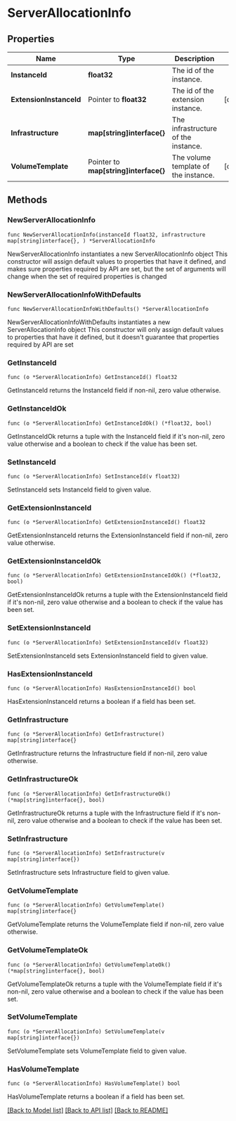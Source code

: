# ServerAllocationInfo

## Properties

Name | Type | Description | Notes
------------ | ------------- | ------------- | -------------
**InstanceId** | **float32** | The id of the instance. | 
**ExtensionInstanceId** | Pointer to **float32** | The id of the extension instance. | [optional] 
**Infrastructure** | **map[string]interface{}** | The infrastructure of the instance. | 
**VolumeTemplate** | Pointer to **map[string]interface{}** | The volume template of the instance. | [optional] 

## Methods

### NewServerAllocationInfo

`func NewServerAllocationInfo(instanceId float32, infrastructure map[string]interface{}, ) *ServerAllocationInfo`

NewServerAllocationInfo instantiates a new ServerAllocationInfo object
This constructor will assign default values to properties that have it defined,
and makes sure properties required by API are set, but the set of arguments
will change when the set of required properties is changed

### NewServerAllocationInfoWithDefaults

`func NewServerAllocationInfoWithDefaults() *ServerAllocationInfo`

NewServerAllocationInfoWithDefaults instantiates a new ServerAllocationInfo object
This constructor will only assign default values to properties that have it defined,
but it doesn't guarantee that properties required by API are set

### GetInstanceId

`func (o *ServerAllocationInfo) GetInstanceId() float32`

GetInstanceId returns the InstanceId field if non-nil, zero value otherwise.

### GetInstanceIdOk

`func (o *ServerAllocationInfo) GetInstanceIdOk() (*float32, bool)`

GetInstanceIdOk returns a tuple with the InstanceId field if it's non-nil, zero value otherwise
and a boolean to check if the value has been set.

### SetInstanceId

`func (o *ServerAllocationInfo) SetInstanceId(v float32)`

SetInstanceId sets InstanceId field to given value.


### GetExtensionInstanceId

`func (o *ServerAllocationInfo) GetExtensionInstanceId() float32`

GetExtensionInstanceId returns the ExtensionInstanceId field if non-nil, zero value otherwise.

### GetExtensionInstanceIdOk

`func (o *ServerAllocationInfo) GetExtensionInstanceIdOk() (*float32, bool)`

GetExtensionInstanceIdOk returns a tuple with the ExtensionInstanceId field if it's non-nil, zero value otherwise
and a boolean to check if the value has been set.

### SetExtensionInstanceId

`func (o *ServerAllocationInfo) SetExtensionInstanceId(v float32)`

SetExtensionInstanceId sets ExtensionInstanceId field to given value.

### HasExtensionInstanceId

`func (o *ServerAllocationInfo) HasExtensionInstanceId() bool`

HasExtensionInstanceId returns a boolean if a field has been set.

### GetInfrastructure

`func (o *ServerAllocationInfo) GetInfrastructure() map[string]interface{}`

GetInfrastructure returns the Infrastructure field if non-nil, zero value otherwise.

### GetInfrastructureOk

`func (o *ServerAllocationInfo) GetInfrastructureOk() (*map[string]interface{}, bool)`

GetInfrastructureOk returns a tuple with the Infrastructure field if it's non-nil, zero value otherwise
and a boolean to check if the value has been set.

### SetInfrastructure

`func (o *ServerAllocationInfo) SetInfrastructure(v map[string]interface{})`

SetInfrastructure sets Infrastructure field to given value.


### GetVolumeTemplate

`func (o *ServerAllocationInfo) GetVolumeTemplate() map[string]interface{}`

GetVolumeTemplate returns the VolumeTemplate field if non-nil, zero value otherwise.

### GetVolumeTemplateOk

`func (o *ServerAllocationInfo) GetVolumeTemplateOk() (*map[string]interface{}, bool)`

GetVolumeTemplateOk returns a tuple with the VolumeTemplate field if it's non-nil, zero value otherwise
and a boolean to check if the value has been set.

### SetVolumeTemplate

`func (o *ServerAllocationInfo) SetVolumeTemplate(v map[string]interface{})`

SetVolumeTemplate sets VolumeTemplate field to given value.

### HasVolumeTemplate

`func (o *ServerAllocationInfo) HasVolumeTemplate() bool`

HasVolumeTemplate returns a boolean if a field has been set.


[[Back to Model list]](../README.md#documentation-for-models) [[Back to API list]](../README.md#documentation-for-api-endpoints) [[Back to README]](../README.md)


